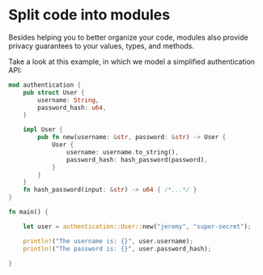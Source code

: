 # Split code into modules

Besides helping you to better organize your code, modules also provide privacy guarantees to your values, types, and methods.

Take a look at this example, in which we model a simplified authentication API:

```rs
mod authentication {
    pub struct User {
        username: String,
        password_hash: u64,
    }

    impl User {
        pub fn new(username: &str, password: &str) -> User {
            User {
                username: username.to_string(),
                password_hash: hash_password(password),
            }
        }    
    }
    fn hash_password(input: &str) -> u64 { /*...*/ }
}

fn main() {

    let user = authentication::User::new("jeremy", "super-secret");

    println!("The username is: {}", user.username);
    println!("The password is: {}", user.password_hash);

}
```